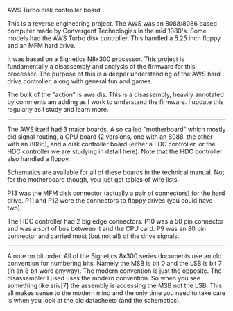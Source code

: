 AWS Turbo disk controller board

This is a reverse engineering project.
The AWS was an 8088/8086 based computer made by Convergent Technologies in
the mid 1980's.  Some models had the AWS Turbo disk controller.
This handled a 5.25 inch floppy and an MFM hard drive.

It was based on a Signetics N8x300 processor.
This project is fundamentally a disassembly and analysis of the firmware
for this processor.  The purpose of this is a deeper understanding of the
AWS hard drive controller, along with general fun and games.

The bulk of the "action" is aws.dis.  This is a disassembly, heavily annotated
by comments am adding as I work to understand the firmware.  I update this
regularly as I study and learn more.

-----

The AWS itself had 3 major boards.  A so called "motherboard" which mostly did
signal routing, a CPU board (2 versions, one with an 8088, the other with an 8086),
and a disk controller board (either a FDC controller, or the HDC controller we
are studying in detail here).  Note that the HDC controller also handled a floppy.

Schematics are available for all of these boards in the technical manual.
Not for the motherboard though, you just get tables of wire lists.

P13 was the MFM disk connector (actually a pair of connectors) for the hard drive.
P11 and P12 were the connectors to floppy drives (you could have two).

The HDC controller had 2 big edge connectors.  P10 was a 50 pin connector and
was a sort of bus between it and the CPU card.  P9 was an 80 pin connector and
carried most (but not all) of the drive signals.

---

A note on bit order.  All of the Signetics 8x300 series documents use an old
convention for numbering bits.  Namely the MSB is bit 0 and the LSB is bit 7
(in an 8 bit word anyway).  The modern convention is just the opposite.
The disassembler I used uses the modern convention.  So when you see something
like sriv[7] the assembly is accessing the MSB not the LSB.  This all makes
sense to the modern mind and the only time you need to take care is when you
look at the old datasheets (and the schematics).
